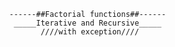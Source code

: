             ------##Factorial functions##------
             _____Iterative and Recursive_____ 
                   ////with exception////
